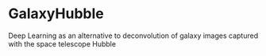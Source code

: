 # GalaxyHubble
Deep Learning as an alternative to deconvolution of galaxy images captured with the space telescope Hubble
